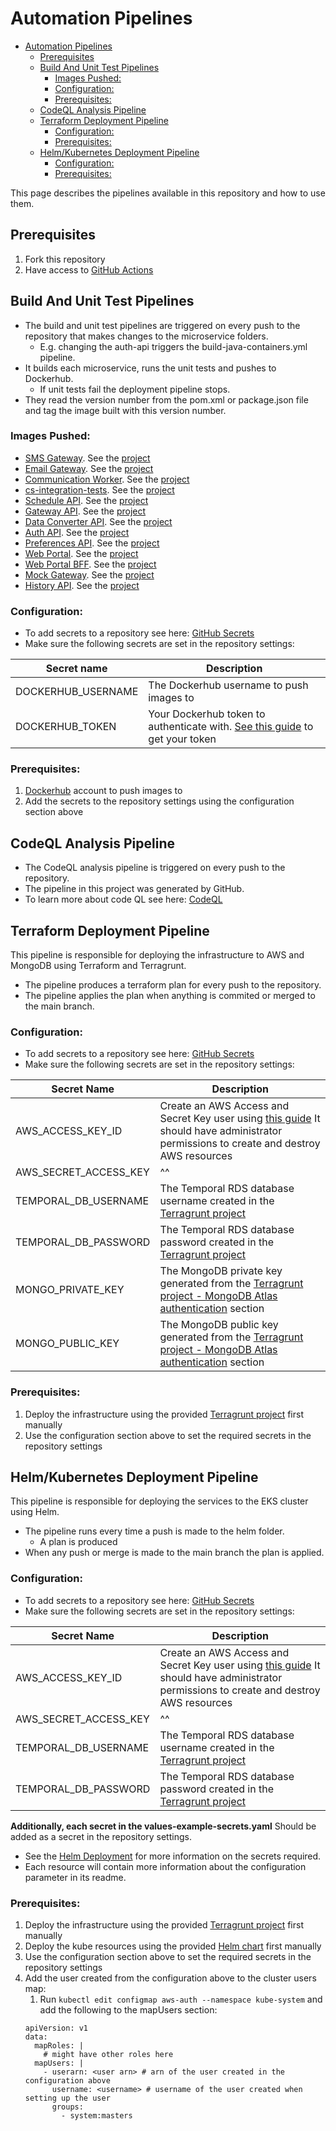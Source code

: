# Automation Pipelines

<!-- TOC -->
* [Automation Pipelines](#automation-pipelines)
  * [Prerequisites](#prerequisites)
  * [Build And Unit Test Pipelines](#build-and-unit-test-pipelines)
    * [Images Pushed:](#images-pushed)
    * [Configuration:](#configuration)
    * [Prerequisites:](#prerequisites-1)
  * [CodeQL Analysis Pipeline](#codeql-analysis-pipeline)
  * [Terraform Deployment Pipeline](#terraform-deployment-pipeline)
    * [Configuration:](#configuration-1)
    * [Prerequisites:](#prerequisites-2)
  * [Helm/Kubernetes Deployment Pipeline](#helmkubernetes-deployment-pipeline)
    * [Configuration:](#configuration-2)
    * [Prerequisites:](#prerequisites-3)
<!-- TOC -->

This page describes the pipelines available in this repository and how to use them.

## Prerequisites
1. Fork this repository
2. Have access to [GitHub Actions](https://github.com/features/actions)


## Build And Unit Test Pipelines
- The build and unit test pipelines are triggered on every push to the repository that makes changes to the microservice folders.
  - E.g. changing the auth-api triggers the build-java-containers.yml pipeline.
- It builds each microservice, runs the unit tests and pushes to Dockerhub.
  - If unit tests fail the deployment pipeline stops.
- They read the version number from the pom.xml or package.json file and tag the image built with this version number.

### Images Pushed:
- [SMS Gateway](https://hub.docker.com/r/cameronward/sms-gateway). See the [project](../../sms-gateway)
- [Email Gateway](https://hub.docker.com/r/cameronward/email-gateway). See the [project](../../email-gateway)
- [Communication Worker](https://hub.docker.com/r/cameronward/communication-worker). See the [project](../../communication-worker)
- [cs-integration-tests](https://hub.docker.com/r/cameronward/cs-integration-tests). See the [project](../../integration-tests)
- [Schedule API](https://hub.docker.com/r/cameronward/schedule-api). See the [project](../../schedule-api)
- [Gateway API](https://hub.docker.com/r/cameronward/gateway-api). See the [project](../../gateway-api)
- [Data Converter API](https://hub.docker.com/r/cameronward/gateway-api). See the [project](../../data-converter-api)
- [Auth API](https://hub.docker.com/r/cameronward/gateway-api). See the [project](../../auth-api)
- [Preferences API](https://hub.docker.com/r/cameronward/preferences-api). See the [project](../../preferences-api)
- [Web Portal](https://hub.docker.com/r/cameronward/cs-web-portal). See the [project](../../web-portal)
- [Web Portal BFF](https://hub.docker.com/r/cameronward/cs-web-portal-bff). See the [project](../../web-portal-bff)
- [Mock Gateway](https://hub.docker.com/r/cameronward/mock-gateway). See the [project](../../mock-gateway)
- [History API](https://hub.docker.com/r/cameronward/history-api). See the [project](../../history-api)
 
### Configuration:
- To add secrets to a repository see here: [GitHub Secrets](https://docs.github.com/en/actions/security-guides/using-secrets-in-github-actions#creating-secrets-for-a-repository) 
- Make sure the following secrets are set in the repository settings:

| Secret name        | Description                                                                                                                                   |
|--------------------|-----------------------------------------------------------------------------------------------------------------------------------------------|
| DOCKERHUB_USERNAME | The Dockerhub username to push images to                                                                                                      |
| DOCKERHUB_TOKEN    | Your Dockerhub token to authenticate with. [See this guide](https://docs.docker.com/security/for-developers/access-tokens/) to get your token |

### Prerequisites:
1. [Dockerhub](https://hub.docker.com/) account to push images to
2. Add the secrets to the repository settings using the configuration section above

## CodeQL Analysis Pipeline
- The CodeQL analysis pipeline is triggered on every push to the repository.
- The pipeline in this project was generated by GitHub.
- To learn more about code QL see here: [CodeQL](https://docs.github.com/en/code-security/code-scanning/automating-code-scanning-with-github-actions/about-code-scanning)

## Terraform Deployment Pipeline
This pipeline is responsible for deploying the infrastructure to AWS and MongoDB using Terraform and Terragrunt.
- The pipeline produces a terraform plan for every push to the repository.
- The pipeline applies the plan when anything is commited or merged to the main branch.

### Configuration:
- To add secrets to a repository see here: [GitHub Secrets](https://docs.github.com/en/actions/security-guides/using-secrets-in-github-actions#creating-secrets-for-a-repository)
- Make sure the following secrets are set in the repository settings:

| Secret Name           | Description                                                                                                                                                                                                                |
|-----------------------|----------------------------------------------------------------------------------------------------------------------------------------------------------------------------------------------------------------------------|
| AWS_ACCESS_KEY_ID     | Create an AWS Access and Secret Key user using [this guide](https://docs.aws.amazon.com/IAM/latest/UserGuide/id_credentials_access-keys.html) It should have administrator permissions to create and destroy AWS resources |
| AWS_SECRET_ACCESS_KEY | ^^                                                                                                                                                                                                                         |
| TEMPORAL_DB_USERNAME  | The Temporal RDS database username created in the [Terragrunt project](../../deployment/terragrunt/README.md#temporal-database-credentials)                                                                                |
| TEMPORAL_DB_PASSWORD  | The Temporal RDS database password created in the [Terragrunt project](../../deployment/terragrunt/README.md#temporal-database-credentials)                                                                                |
| MONGO_PRIVATE_KEY     | The MongoDB private key generated from the [Terragrunt project - MongoDB Atlas authentication](../../deployment/terragrunt/README.md#mongodb-atlas-authentication) section                                                 |
| MONGO_PUBLIC_KEY      | The MongoDB public key generated from the [Terragrunt project - MongoDB Atlas authentication](../../deployment/terragrunt/README.md#mongodb-atlas-authentication) section                                                  |

### Prerequisites:
1. Deploy the infrastructure using the provided [Terragrunt project](../../deployment/terragrunt) first manually
2. Use the configuration section above to set the required secrets in the repository settings


## Helm/Kubernetes Deployment Pipeline
This pipeline is responsible for deploying the services to the EKS cluster using Helm.
- The pipeline runs every time a push is made to the helm folder.
  - A plan is produced
- When any push or merge is made to the main branch the plan is applied.

### Configuration:
- To add secrets to a repository see here: [GitHub Secrets](https://docs.github.com/en/actions/security-guides/using-secrets-in-github-actions#creating-secrets-for-a-repository)
- Make sure the following secrets are set in the repository settings:

| Secret Name           | Description                                                                                                                                                                                                                |
|-----------------------|----------------------------------------------------------------------------------------------------------------------------------------------------------------------------------------------------------------------------|
| AWS_ACCESS_KEY_ID     | Create an AWS Access and Secret Key user using [this guide](https://docs.aws.amazon.com/IAM/latest/UserGuide/id_credentials_access-keys.html) It should have administrator permissions to create and destroy AWS resources |
| AWS_SECRET_ACCESS_KEY | ^^                                                                                                                                                                                                                         |
| TEMPORAL_DB_USERNAME  | The Temporal RDS database username created in the [Terragrunt project](../../deployment/terragrunt/README.md#temporal-database-credentials)                                                                                |
| TEMPORAL_DB_PASSWORD  | The Temporal RDS database password created in the [Terragrunt project](../../deployment/terragrunt/README.md#temporal-database-credentials)                                                                                |

**Additionally, each secret in the values-example-secrets.yaml** Should be added as a secret in the repository settings.
* See the [Helm Deployment](../../deployment/helm) for more information on the secrets required.
* Each resource will contain more information about the configuration parameter in its readme.

### Prerequisites:
1. Deploy the infrastructure using the provided [Terragrunt project](../../deployment/terragrunt) first manually
2. Deploy the kube resources using the provided [Helm chart](../../deployment/helm) first manually
3. Use the configuration section above to set the required secrets in the repository settings
4. Add the user created from the configuration above to the cluster users map:
   1. Run `kubectl edit configmap aws-auth --namespace kube-system` and add the following to the mapUsers section:
    ```kubernetes helm
    apiVersion: v1
    data:
      mapRoles: |
        # might have other roles here
      mapUsers: |
        - userarn: <user arn> # arn of the user created in the configuration above
          username: <username> # username of the user created when setting up the user
          groups:
            - system:masters
    ```
